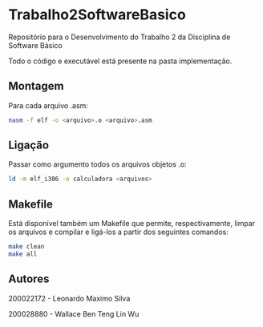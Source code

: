 # Trabalho2SoftwareBasico
Repositório para o Desenvolvimento do Trabalho 2 da Disciplina de Software Básico

Todo o código e executável está presente na pasta implementação.

## Montagem

Para cada arquivo .asm:

```bash
nasm -f elf -o <arquivo>.o <arquivo>.asm
```

## Ligação

Passar como argumento todos os arquivos objetos .o:
```bash
ld -m elf_i386 -o calculadora <arquivos>
```

## Makefile
Está disponível também um Makefile que permite, respectivamente, limpar os arquivos e compilar e ligá-los a partir dos seguintes comandos:
```bash
make clean
make all
```

## Autores

200022172 - Leonardo Maximo Silva

200028880 - Wallace Ben Teng Lin Wu
